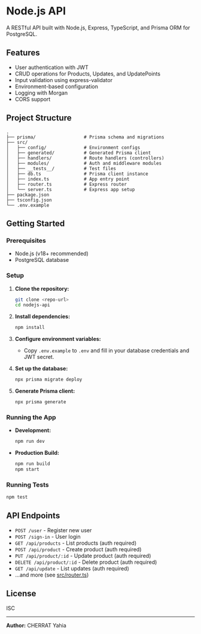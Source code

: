 # Node.js API

A RESTful API built with Node.js, Express, TypeScript, and Prisma ORM for PostgreSQL.

## Features

- User authentication with JWT
- CRUD operations for Products, Updates, and UpdatePoints
- Input validation using express-validator
- Environment-based configuration
- Logging with Morgan
- CORS support

## Project Structure

```
.
├── prisma/                  # Prisma schema and migrations
├── src/
│   ├── config/              # Environment configs
│   ├── generated/           # Generated Prisma client
│   ├── handlers/            # Route handlers (controllers)
│   ├── modules/             # Auth and middleware modules
│   ├── __tests__/           # Test files
│   ├── db.ts                # Prisma client instance
│   ├── index.ts             # App entry point
│   ├── router.ts            # Express router
│   └── server.ts            # Express app setup
├── package.json
├── tsconfig.json
└── .env.example
```

## Getting Started

### Prerequisites

- Node.js (v18+ recommended)
- PostgreSQL database

### Setup

1. **Clone the repository:**
   ```sh
   git clone <repo-url>
   cd nodejs-api
   ```

2. **Install dependencies:**
   ```sh
   npm install
   ```

3. **Configure environment variables:**
   - Copy `.env.example` to `.env` and fill in your database credentials and JWT secret.

4. **Set up the database:**
   ```sh
   npx prisma migrate deploy
   ```

5. **Generate Prisma client:**
   ```sh
   npx prisma generate
   ```

### Running the App

- **Development:**
  ```sh
  npm run dev
  ```

- **Production Build:**
  ```sh
  npm run build
  npm start
  ```

### Running Tests

```sh
npm test
```

## API Endpoints

- `POST /user` - Register new user
- `POST /sign-in` - User login
- `GET /api/products` - List products (auth required)
- `POST /api/product` - Create product (auth required)
- `PUT /api/product/:id` - Update product (auth required)
- `DELETE /api/product/:id` - Delete product (auth required)
- `GET /api/update` - List updates (auth required)
- ...and more (see [src/router.ts](src/router.ts))

## License

ISC

---

**Author:** CHERRAT Yahia
